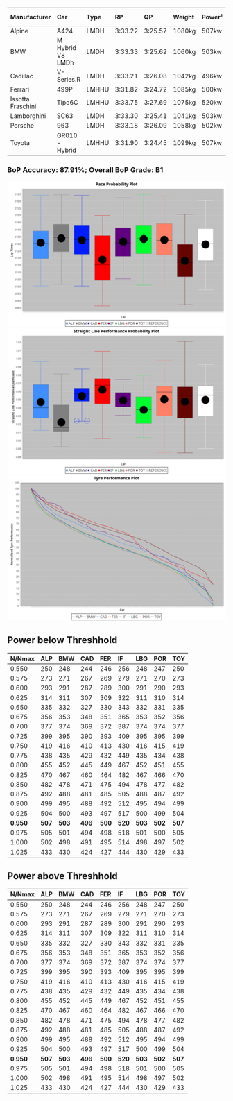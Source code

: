 |Manufacturer|Car|Type|RP|QP|Weight|Power¹|Threshhold|PINC|Power²|E/Stint|AVG Vmax|FDS|RDLC|L/Stint|BOP-Grade|ModelAccuracy|ModelPoints|Match%|
|:-|:-|:-|:-|:-|:-|:-|:-|:-|:-|:-|:-|:-|:-|:-|:-|:-|:-|:-|
|Alpine|A424|LMDH|3:33.22|3:25.57|1080kg|507kw|210.0kph|0%|507kw|903MJ|326.76kph|-|0.98|12|~A1|81.46%|523|98.79%|
|BMW|M Hybrid V8 LMDh|LMDH|3:33.33|3:25.62|1060kg|503kw|210.0kph|0%|503kw|890MJ|322.89kph|-|1.01|12|~A1|98.60%|1690|95.73%|
|Cadillac|V-Series.R|LMDH|3:33.21|3:26.08|1042kg|496kw|210.0kph|0%|496kw|872MJ|327.73kph|-|1.02|12|+A2|98.38%|1765|90.63%|
|Ferrari|499P|LMHHU|3:31.82|3:24.72|1085kg|500kw|210.0kph|0%|500kw|885MJ|328.58kph|190kph|1.01|12|-C2|92.24%|2247|74.41%|
|Issotta Fraschini|Tipo6C|LMHHU|3:33.75|3:27.69|1075kg|520kw|210.0kph|0%|520kw|922MJ|328.35kph|190kph|1.03|12|+C1|66.67%|96|77.56%|
|Lamborghini|SC63|LMDH|3:33.30|3:25.41|1041kg|503kw|210.0kph|0%|503kw|884MJ|326.28kph|-|1.05|12|+B1|96.77%|419|86.82%|
|Porsche|963|LMDH|3:33.18|3:26.09|1058kg|502kw|210.0kph|0%|502kw|888MJ|327.76kph|-|1.00|12|~A1|96.81%|5438|100.00%|
|Toyota|GR010 - Hybrid|LMHHU|3:31.90|3:24.45|1099kg|507kw|210.0kph|0%|507kw|903MJ|326.15kph|190kph|1.00|12|-C1|86.04%|1751|79.36%|

### BoP Accuracy: 87.91%; Overall BoP Grade: B1
![PACECHART](./IMG/ACOMETHOD.png)
![STRAIGHTLINEPERFORMANCECHART](./IMG/ACOMETHOD_sp.png)
![TYREPERFORMANCECHART](./IMG/ACOMETHOD_tw.png)

## Power below Threshhold
|N/Nmax|ALP|BMW|CAD|FER|IF|LBG|POR|TOY|
|:-|:-|:-|:-|:-|:-|:-|:-|:-|
|0.550|250|248|244|246|256|248|247|250|
|0.575|273|271|267|269|279|271|270|273|
|0.600|293|291|287|289|300|291|290|293|
|0.625|314|311|307|309|322|311|310|314|
|0.650|335|332|327|330|343|332|331|335|
|0.675|356|353|348|351|365|353|352|356|
|0.700|377|374|369|372|387|374|374|377|
|0.725|399|395|390|393|409|395|395|399|
|0.750|419|416|410|413|430|416|415|419|
|0.775|438|435|429|432|449|435|434|438|
|0.800|455|452|445|449|467|452|451|455|
|0.825|470|467|460|464|482|467|466|470|
|0.850|482|478|471|475|494|478|477|482|
|0.875|492|488|481|485|505|488|487|492|
|0.900|499|495|488|492|512|495|494|499|
|0.925|504|500|493|497|517|500|499|504|
|**0.950**|**507**|**503**|**496**|**500**|**520**|**503**|**502**|**507**|
|0.975|505|501|494|498|518|501|500|505|
|1.000|502|498|491|495|514|498|497|502|
|1.025|433|430|424|427|444|430|429|433|

## Power above Threshhold
|N/Nmax|ALP|BMW|CAD|FER|IF|LBG|POR|TOY|
|:-|:-|:-|:-|:-|:-|:-|:-|:-|
|0.550|250|248|244|246|256|248|247|250|
|0.575|273|271|267|269|279|271|270|273|
|0.600|293|291|287|289|300|291|290|293|
|0.625|314|311|307|309|322|311|310|314|
|0.650|335|332|327|330|343|332|331|335|
|0.675|356|353|348|351|365|353|352|356|
|0.700|377|374|369|372|387|374|374|377|
|0.725|399|395|390|393|409|395|395|399|
|0.750|419|416|410|413|430|416|415|419|
|0.775|438|435|429|432|449|435|434|438|
|0.800|455|452|445|449|467|452|451|455|
|0.825|470|467|460|464|482|467|466|470|
|0.850|482|478|471|475|494|478|477|482|
|0.875|492|488|481|485|505|488|487|492|
|0.900|499|495|488|492|512|495|494|499|
|0.925|504|500|493|497|517|500|499|504|
|**0.950**|**507**|**503**|**496**|**500**|**520**|**503**|**502**|**507**|
|0.975|505|501|494|498|518|501|500|505|
|1.000|502|498|491|495|514|498|497|502|
|1.025|433|430|424|427|444|430|429|433|
